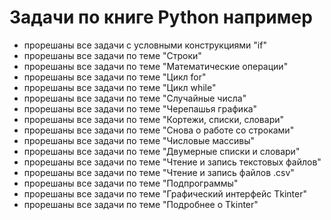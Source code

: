 # Задачи по книге Python например
- прорешаны все задачи с условными конструкциями "if"
- прорешаны все задачи по теме "Строки"
- прорешаны все задачи по теме "Математические операции"
- прорешаны все задачи по теме "Цикл for"
- прорешаны все задачи по теме "Цикл while"
- прорешаны все задачи по теме "Случайные числа"
- прорешаны все задачи по теме "Черепашья графика"
- прорешаны все задачи по теме "Кортежи, списки, словари"
- прорешаны все задачи по теме "Снова о работе со строками"
- прорешаны все задачи по теме "Числовые массивы"
- прорешаны все задачи по теме "Двумерные списки и словари"
- прорешаны все задачи по теме "Чтение и запись текстовых файлов"
- прорешаны все задачи по теме "Чтение и запись файлов .csv"
- прорешаны все задачи по теме "Подпрограммы"
- прорешаны все задачи по теме "Графический интерфейс Tkinter"
- прорешаны все задачи по теме "Подробнее о Tkinter"